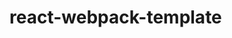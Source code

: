 # react-webpack-template

<!-- <script>
  (function () {
    let div = document.createElement('div');
    div.id = 'CloudCourierContainer';
    div.style.setProperty('position', 'fixed', 'important');
    div.style.setProperty('right', '20px', 'important');
    div.style.setProperty('bottom', '0', 'important');
    let body = document.querySelector('body');
    body.appendChild(div);
    var s1 = document.createElement('script'),
      s0 = document.getElementsByTagName('script')[0];
    s1.async = true;
    s1.src =
      'https://www.zhangbaolin001.cn/upload/2022/05/CloudCourierInit-bd2daf834a7e44abb619ff1f98c998ae.js';
    s1.charset = 'UTF-8';
    s1.setAttribute('crossorigin', '*');
    s0.parentNode.insertBefore(s1, s0);
  })();
</script> -->
